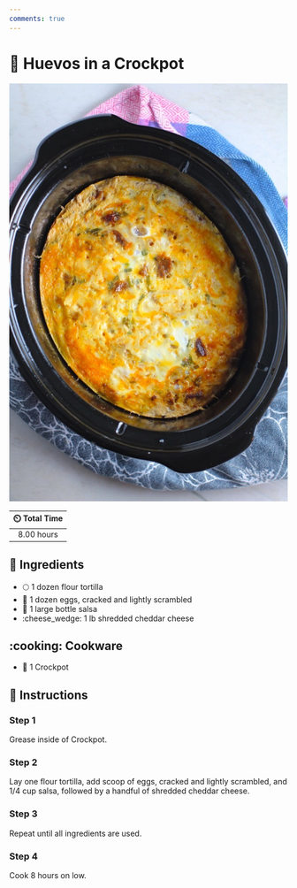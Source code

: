 ```yaml
---
comments: true
---
```

# :egg: Huevos in a Crockpot

![Huevos in a Crockpot](../assets/images/huevos-in-a-crockpot.jpg)

| :timer_clock: Total Time |
|:-----------------------: |
| 8.00 hours |

## :salt: Ingredients

- :full_moon: 1 dozen flour tortilla
- :egg: 1 dozen eggs, cracked and lightly scrambled
- :tomato: 1 large bottle salsa
- :cheese_wedge: 1 lb shredded cheddar cheese

## :cooking: Cookware

- :stew: 1 Crockpot

## :pencil: Instructions

### Step 1

Grease inside of Crockpot.

### Step 2

Lay one flour tortilla, add scoop of eggs, cracked and lightly scrambled, and 1/4 cup salsa, followed by a handful of
shredded cheddar cheese.

### Step 3

Repeat until all ingredients are used.

### Step 4

Cook 8 hours on low.
